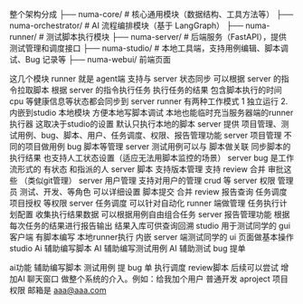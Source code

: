 整个架构分成 
├── numa-core/              # 核心通用模块（数据结构、工具方法等）
├── numa-orchestrator/      # AI 流程编排模块（基于 LangGraph）
├── numa-runner/            # 测试脚本执行模块
├── numa-server/            # 后端服务（FastAPI），提供测试管理和调度接口
├── numa-studio/            # 本地工具端，支持用例编辑、脚本调试、Bug 记录等
├── numa-webui/  前端页面

这几个模块
runner 就是 agent端 支持与 server 状态同步 可以根据 server 的指令拉取脚本 根据 server 的指令执行任务 执行任务的结果 包含脚本执行的时间 cpu 等健康信息等状态都会同步到 server
runner 有两种工作模式 1 独立运行 2.内嵌到studio 本地模块 方便本地写脚本调试 本地也能临时充当服务器端的runner执行器 这取决于studio的设置 默认只执行本地的脚本
server 提供 项目管理、测试用例、bug、脚本、用户、任务调度、权限、报告管理功能
server 项目管理 不同的项目做用例 bug 脚本等管理
server 测试用例可以与 脚本做关联 同步脚本的执行结果 也支持人工状态设置（适应无法用脚本监控的场景）
server bug 是工作流形式的 有状态 和指派的人
server 脚本 支持版本管理 支持 review 合并 审批这些 （类似git管理）
server 用户管理 支持对用户的管理 crud 等
server 权限 管理员 测试、开发、等角色 可以详细设置 脚本提交 合并 review 报告查询 任务调度 项目授权 等权限 
server 任务调度 可以针对自动化 runner 端做管理 任务执行计划配置 收集执行结果数据 可以根据用例自由组合任务
server 报告管理功能 根据每次任务的结果进行报告输出 结果入库可供查询回溯
studio 用于测试同学的 gui 客户端 有脚本编写 本地runner执行 内嵌 server 端测试同学的 ui 页面做基本操作
studio Ai 辅助编写脚本 AI 辅助编写测试用例 AI 辅助测试 bug 提单 

ai功能 辅助编写脚本 测试用例 提 bug 单 执行调度 review脚本 后续可以尝试 增加AI 聊天窗口 做整个系统的介入。例如：给我加个用户 普通开发 aproject 项目权限 邮箱是 aaa@aaa.com
